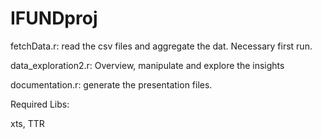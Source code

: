 # IFUNDproj


fetchData.r: read the csv files and aggregate the dat. Necessary first run. 

data_exploration2.r: Overview, manipulate and explore the insights

documentation.r: generate the presentation files. 

Required Libs:

xts, TTR
